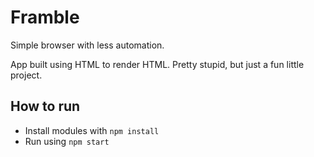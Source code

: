 # Framble

Simple browser with less automation.

App built using HTML to render HTML.
Pretty stupid, but just a fun little project.

## How to run

- Install modules with `npm install`
- Run using `npm start`